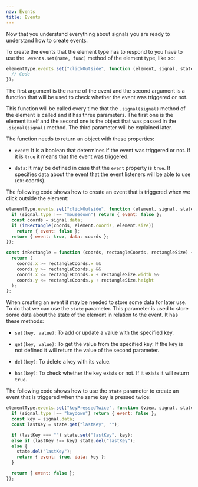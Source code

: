 ```yaml
---
nav: Events
title: Events
---
```


Now that you understand everything about signals you are ready to understand how to create events.

To create the events that the element type has to respond to you have to use the `.events.set(name, func)` method of the element type, like so:

```javascript
elementType.events.set("clickOutside", function (element, signal, state) {
  // Code
});
```

The first argument is the name of the event and the second argument is a function that will be used to check whether the event was triggered or not.

This function will be called every time that the `.signal(signal)` method of the element is called and it has three parameters. The first one is the element itself and the second one is the object that was passed in the `.signal(signal)` method. The third parameter will be explained later.

The function needs to return an object with these properties:

- `event`: It is a boolean that determines if the event was triggered or not. If it is `true` it means that the event was triggered.

- `data`: It may be defined in case that the `event` property is `true`. It specifies data about the event that the event listeners will be able to use (ex: coords).

The following code shows how to create an event that is triggered when we click outside the element:

```javascript
elementType.events.set("clickOutside", function (element, signal, state) {
  if (signal.type !== "mousedown") return { event: false };
  const coords = signal.data;
  if (inRectangle(coords, element.coords, element.size))
    return { event: false };
  return { event: true, data: coords };
});

const inRectangle = function (coords, rectangleCoords, rectangleSize) {
  return (
    coords.x >= rectangleCoords.x &&
    coords.y >= rectangleCoords.y &&
    coords.x <= rectangleCoords.x + rectangleSize.width &&
    coords.y <= rectangleCoords.y + rectangleSize.height
  );
};
```

When creating an event it may be needed to store some data for later use. To do that we can use the `state` parameter. This parameter is used to store some data about the state of the element in relation to the event. It has these methods:

- `set(key, value)`: To add or update a value with the specified key.

- `get(key, value)`: To get the value from the specified key. If the key is not defined it will return the value of the second parameter.

- `del(key)`: To delete a key with its value.

- `has(key)`: To check whether the key exists or not. If it exists it will return `true`.

The following code shows how to use the `state` parameter to create an event that is triggered when the same key is pressed twice:

```javascript
elementType.events.set("keyPressedTwice", function (view, signal, state) {
  if (signal.type !== "keydown") return { event: false };
  const key = signal.data;
  const lastKey = state.get("lastKey", "");

  if (lastKey === "") state.set("lastKey", key);
  else if (lastKey !== key) state.del("lastKey");
  else {
    state.del("lastKey");
    return { event: true, data: key };
  }

  return { event: false };
});
```
